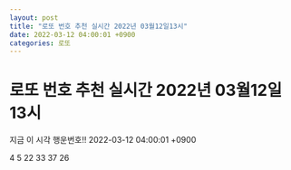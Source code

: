 ```yaml
---
layout: post
title: "로또 번호 추천 실시간 2022년 03월12일13시"
date: 2022-03-12 04:00:01 +0900
categories: 로또
---
```


# 로또 번호 추천 실시간 2022년 03월12일13시

지금 이 시각 행운번호!! 2022-03-12 04:00:01 +0900

 4  5  22  33  37  26 

